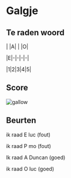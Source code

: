 # Galgje

## Te raden woord
 
| |A| | |O|

|E|-|-|-|-|

|1|2|3|4|5|

## Score
![gallow](./images/2.png)

## Beurten
ik raad E luc (fout)

ik raad P mo (fout)

Ik raad A Duncan (goed)

ik raad O luc (goed)
